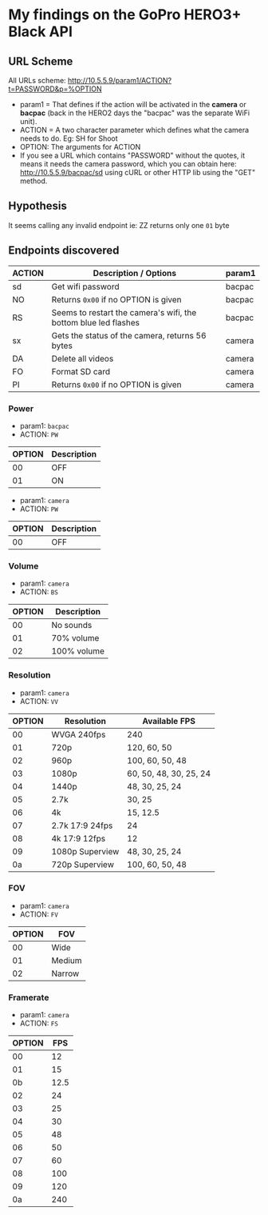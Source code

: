 # My findings on the GoPro HERO3+ Black API

## URL Scheme

All URLs scheme:  <http://10.5.5.9/param1/ACTION?t=PASSWORD&p=%OPTION>

* param1 = That defines if the action will be activated in the **camera** or **bacpac** (back in the HERO2 days the "bacpac" was the separate WiFi unit).
* ACTION = A two character parameter which defines what the camera needs to do. Eg: SH for Shoot
* OPTION: The arguments for ACTION
* If you see a URL which contains "PASSWORD" without the quotes, it
means it needs the camera password, which you can obtain here:  
<http://10.5.5.9/bacpac/sd> using cURL or other HTTP lib using the "GET"
method.

## Hypothesis

It seems calling any invalid endpoint ie: ZZ returns only one `01` byte

## Endpoints discovered

| ACTION | Description / Options                                     | param1 |
|--------|-----------------------------------------------------------|--------|
| sd     | Get wifi password                                         | bacpac |
| NO     | Returns `0x00` if no OPTION is given                      | bacpac |
| RS     | Seems to restart the camera's wifi, the bottom blue led flashes | bacpac |
| sx     | Gets the status of the camera, returns 56 bytes           | camera |
| DA     | Delete all videos                                         | camera |
| FO     | Format SD card                                            | camera |
| PI     | Returns `0x00` if no OPTION is given                      | camera |

### Power

* param1: `bacpac`
* ACTION: `PW`

| OPTION | Description |
|--------|-------------|
| 00     | OFF         |
| 01     | ON          |

* param1: `camera`
* ACTION: `PW`

| OPTION | Description |
|--------|-------------|
| 00     | OFF         |

### Volume

* param1: `camera`
* ACTION: `BS`

| OPTION | Description |
|--------|-------------|
| 00     | No sounds   |
| 01     | 70% volume  |
| 02     | 100% volume |

### Resolution

* param1: `camera`
* ACTION: `VV`

| OPTION | Resolution      | Available FPS          |
|--------|-----------------|------------------------|
| 00     | WVGA 240fps     | 240                    |
| 01     | 720p            | 120, 60, 50            |
| 02     | 960p            | 100, 60, 50, 48        |
| 03     | 1080p           | 60, 50, 48, 30, 25, 24 |
| 04     | 1440p           | 48, 30, 25, 24         |
| 05     | 2.7k            | 30, 25                 |
| 06     | 4k              | 15, 12.5               |
| 07     | 2.7k 17:9 24fps | 24                     |
| 08     | 4k 17:9 12fps   | 12                     |
| 09     | 1080p Superview | 48, 30, 25, 24         |
| 0a     | 720p Superview  | 100, 60, 50, 48        |

### FOV

* param1: `camera`
* ACTION: `FV`

| OPTION | FOV         |
|--------|-------------|
| 00     | Wide        |
| 01     | Medium      |
| 02     | Narrow      |

### Framerate

* param1: `camera`
* ACTION: `FS`

| OPTION | FPS         |
|--------|-------------|
| 00     | 12          |
| 01     | 15          |
| 0b     | 12.5        |
| 02     | 24          |
| 03     | 25          |
| 04     | 30          |
| 05     | 48          |
| 06     | 50          |
| 07     | 60          |
| 08     | 100         |
| 09     | 120         |
| 0a     | 240         |
